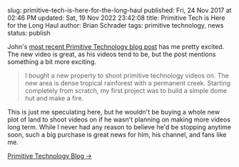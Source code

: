 slug: primitive-tech-is-here-for-the-long-haul
published: Fri, 24 Nov 2017 at 02:46 PM
updated: Sat, 19 Nov 2022 23:42:08 
title: Primitive Tech is Here for the Long Haul
author: Brian Schrader
tags: primitive technology, news
status: publish


John's [most recent Primitive Technology blog post][pt] has me pretty excited. The new video is great, as his videos tend to be, but the post mentions something a bit more exciting.

> I bought a new property to shoot primitive technology videos on. The new area is dense tropical rainforest with a permanent creek. Starting completely from scratch, my first project was to build a simple dome hut and make a fire.

This is just me speculating here, but he wouldn't be buying a whole new plot of land to shoot videos on if he wasn't planning on making more videos long term. While I never had any reason to believe he'd be stopping anytime soon, such a big purchase is great news for him, his channel, and fans like me.

[Primitive Technology Blog &#8594;][pt]


[pt]: https://primitivetechnology.wordpress.com/2017/11/24/new-area-starting-from-scratch/
